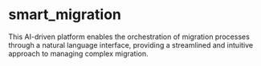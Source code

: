 # smart_migration
This AI-driven platform enables the orchestration of migration processes through a natural language interface, providing a streamlined and intuitive approach to managing complex migration.
